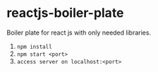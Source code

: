 # reactjs-boiler-plate
Boiler plate for react js with only needed libraries.
1. `npm install`
2. `npm start <port>`
3. `access server on localhost:<port>`
